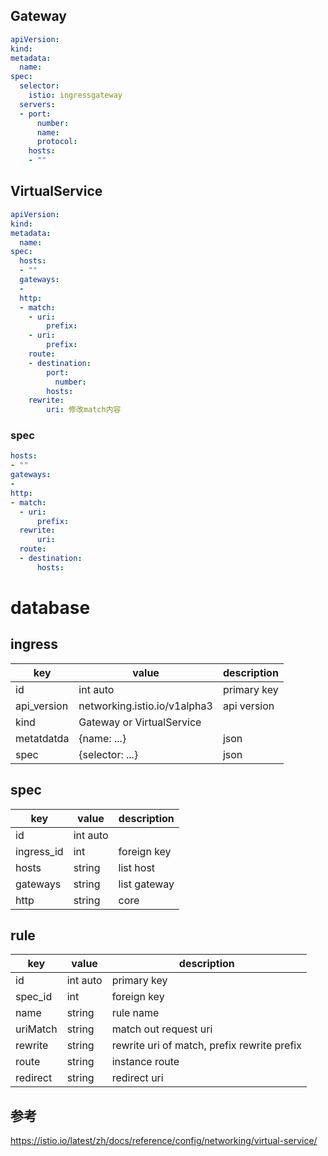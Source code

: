 ## Gateway
```yaml
apiVersion:
kind:
metadata:
  name:
spec:
  selector:
    istio: ingressgateway
  servers:
  - port:
      number:
      name:
      protocol:
    hosts:
    - ""
```

## VirtualService
```yaml
apiVersion:
kind:
metadata:
  name:
spec:
  hosts:
  - ""
  gateways:
  - 
  http:
  - match:
    - uri:
        prefix:
    - uri:
        prefix:
    route:
    - destination:
        port:
          number:
        hosts:
    rewrite:
        uri: 修改match内容
```

### spec
```yaml
hosts:
- ""
gateways:
-
http:
- match:
  - uri:
      prefix:
  rewrite:
      uri:
  route:
  - destination:
      hosts:

```

# database
## ingress
|key|value|description|
|-|-|-|
|id|int auto|primary key|
|api_version|networking.istio.io/v1alpha3|api version|
|kind|Gateway or VirtualService||
|metatdatda|{name: ...}|json|
|spec|{selector: ...}|json|

## spec
|key|value|description|
|-|-|-|
|id|int auto||
|ingress_id|int|foreign key|
|hosts|string|list host|
|gateways|string|list gateway|
|http|string|core|

## rule
|key|value|description|
|-|-|-|
|id|int auto|primary key|
|spec_id|int|foreign key|
|name|string|rule name|
|uriMatch|string|match out request uri|
|rewrite|string|rewrite uri of match, prefix rewrite prefix|
|route|string|instance route|
|redirect|string|redirect uri|

## 参考
https://istio.io/latest/zh/docs/reference/config/networking/virtual-service/